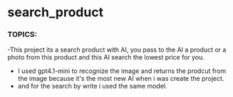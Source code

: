 # search_product

### TOPICS:

  -This project its a search product with AI, you pass to the AI a product or a photo from this product and this AI search the lowest price for you.
  - I used gpt4.1-mini to recognize the image and returns the prodcut from the image because it's the most new AI when i was create the project.
  - and for the search by write i used the same model.
